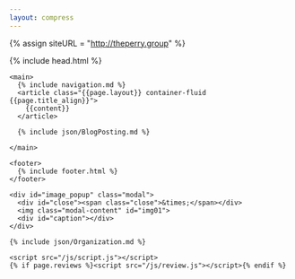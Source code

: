 ```yaml
---
layout: compress
---
```

{% assign siteURL = "http://theperry.group" %}
<!DOCTYPE html>
<html>

  <head>
    {% include head.html %}
  </head>

  <body class="{{page.title | slugify}}">
    <div id="fb-root"></div><script>(function(d, s, id){var js, fjs=d.getElementsByTagName(s)[0]; if (d.getElementById(id)) return; js=d.createElement(s); js.id=id; js.src='https://connect.facebook.net/en_US/sdk.js#xfbml=1&version=v2.12'; fjs.parentNode.insertBefore(js, fjs);}(document, 'script', 'facebook-jssdk'));</script>
    <noscript><iframe src="https://www.googletagmanager.com/ns.html?id={{site.idGoogleTagManager}}" height="0" width="0" style="display:none;visibility:hidden"></iframe></noscript>

    <main>
      {% include navigation.md %}
      <article class="{{page.layout}} container-fluid {{page.title_align}}">
        {{content}}
      </article>

      {% include json/BlogPosting.md %}

    </main>

    <footer>
      {% include footer.html %}
    </footer>

    <div id="image_popup" class="modal">
      <div id="close"><span class="close">&times;</span></div>
      <img class="modal-content" id="img01">
      <div id="caption"></div>
    </div>

    {% include json/Organization.md %}

    <script src="/js/script.js"></script>
    {% if page.reviews %}<script src="/js/review.js"></script>{% endif %}
  </body>


</html>
